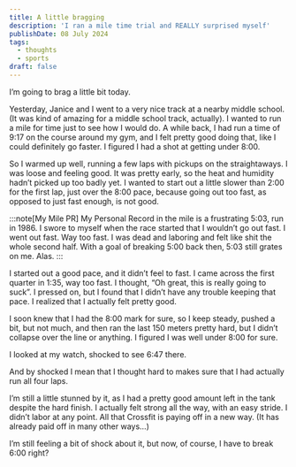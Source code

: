 ```yaml
---
title: A little bragging
description: 'I ran a mile time trial and REALLY surprised myself'
publishDate: 08 July 2024
tags:
  - thoughts
  - sports
draft: false
---
```

I’m going to brag a little bit today.

Yesterday, Janice and I went to a very nice track at a nearby middle school. (It was kind of amazing for a middle school track, actually).  I wanted to run a mile for time just to see how I would do.  A while back, I had run a time of 9:17 on the course around my gym, and I felt pretty good doing that, like I could definitely go faster.  I figured I had a shot at getting under 8:00.

So I warmed up well, running a few laps with pickups on the straightaways.  I was loose and feeling good.  It was pretty early, so the heat and humidity hadn’t picked up too badly yet.  I wanted to start out a little slower than 2:00 for the first lap, just over the 8:00 pace, because going out too fast, as opposed to just fast enough, is not good.

:::note[My Mile PR]
My Personal Record in the mile is a frustrating 5:03, run in 1986. I swore to myself when the race started that I wouldn’t go out fast.  I went out fast.  Way too fast.  I was dead and laboring and felt like shit the whole second half.  With a goal of breaking 5:00 back then, 5:03 still grates on me. Alas.
:::

I started out a good pace, and it didn’t feel to fast.  I came across the first quarter in 1:35, way too fast.  I thought, “Oh great, this is really going to suck”.  I pressed on, but I found that I didn’t have any trouble keeping that pace. I realized that I actually felt pretty good.

I soon knew that I had the 8:00 mark for sure, so I keep steady, pushed a bit, but not much, and then ran the last 150 meters pretty hard, but I didn’t collapse over the line or anything.  I figured I was well under 8:00 for sure.

I looked at my watch, shocked to see 6:47 there.

And by shocked I mean that I thought hard to makes sure that I had actually run all four laps.

I’m still a little stunned by it, as I had a pretty good amount left in the tank despite the hard finish. I actually felt strong all the way, with an easy stride. I didn’t labor at any point. All that Crossfit is paying off in a new way.  (It has already paid off in many other ways…)

I’m still feeling a bit of shock about it, but now, of course, I have to break 6:00 right?